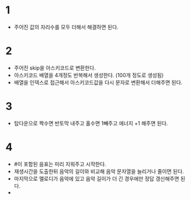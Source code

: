 # 1
- 주어진 값의 자리수를 모두 더해서 해결하면 된다.
# 2
- 주어진 skip을 아스키코드로 변환한다.
- 아스키코드 배열을 4개정도 반복해서 생성한다. (100개 정도로 생성됨)
- 배열을 인덱스로 접근해서 아스키코드값을 다시 문자로 변환해서 더해주면 된다.
# 3
- 탑다운으로 짝수면 반토막 내주고 홀수면 1빼주고 에너지 +1 해주면 된다.
# 4
- #이 포함된 음표는 미리 지워주고 시작한다.
- 재생시간을 도출한뒤 음악의 길이와 비교해 음악 문자열을 늘리거나 줄이면 된다.
- 마지막으로 멜로디가 음악에 있고 음악 길이가 더 긴 경우에만 정답 갱신해주면 된다.
- 
